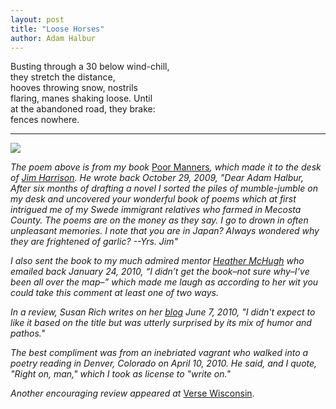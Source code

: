 ```yaml
---
layout: post
title: "Loose Horses"
author: Adam Halbur
---
```


Busting through a 30 below wind-chill,  
they stretch the distance,  
hooves throwing snow, nostrils  
flaring, manes shaking loose. Until  
at the abandoned road, they brake:  
fences nowhere.  

----------------------------------  

![](https://c1.staticflickr.com/5/4804/32592545138_cd422751cb_k.jpg)

*The poem above is from my book* [Poor Manners][poor-link]*, which made it to the desk of [Jim Harrison][jim-link]. He wrote back October 29, 2009, "Dear Adam Halbur, After six months of drafting a novel I sorted the piles of mumble-jumble on my desk and uncovered your wonderful book of poems which at first intrigued me of my Swede immigrant relatives who farmed in Mecosta County. The poems are on the money as they say. I go to drown in often unpleasant memories. I note that you are in Japan?  Always wondered why they are frightened of garlic? --Yrs. Jim"*  

*I also sent the book to my much admired mentor [Heather McHugh][mchugh-link] who emailed back January 24, 2010, “I didn’t get the book–not sure why–I’ve been all over the map–” which made me laugh as according to her wit you could take this comment at least one of two ways.*  

*In a review, Susan Rich writes on her [blog][rich-link] June 7, 2010, "I didn't expect to like it based on the title but was utterly surprised by its mix of humor and pathos."*  

*The best compliment was from an inebriated vagrant who walked into a poetry reading in Denver, Colorado on April 10, 2010. He said, and I quote, "Right on, man," which I took as license to "write on."*  

*Another encouraging review appeared at* [Verse Wisconsin][review-link].

[poor-link]: http://www.academia.edu/37370886/Poor_Manners
[jim-link]: https://www.poetryfoundation.org/poets/jim-harrison
[mchugh-link]: https://www.poetryfoundation.org/poets/heather-mchugh
[rich-link]: https://thealchemistskitchen.blogspot.com/2010/06/humor-me-adam-halbur-new-poet-of-day.html
[review-link]: https://www.versewisconsin.org/Issue107/reviews/halbur.html
